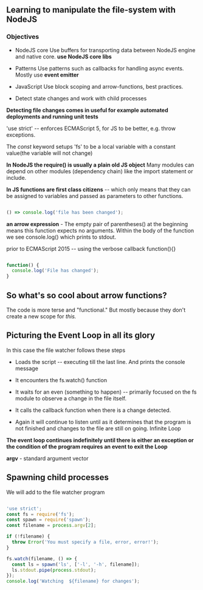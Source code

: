 ## Learning to manipulate the file-system with NodeJS

### Objectives

  * NodeJS core
      Use buffers for transporting data between NodeJS engine
      and native core. **use NodeJS core libs**

  * Patterns
    Use patterns such as callbacks for handling async events.
    Mostly use **event emitter**

  * JavaScript
    Use block scoping and arrow-functions, best practices.

  * Detect state changes and work with child processes

**Detecting file changes comes in useful for example automated deployments
and running unit tests**

'use strict' -- enforces ECMAScript 5, for JS to be better, e.g. throw exceptions.

The *const* keyword setups 'fs' to be a local variable with a constant value(the variable will not change)

**In NodeJS the require() is usually a plain old JS object** Many modules can depend on other modules (dependency chain) like the import statement or include.

**In JS functions are first class citizens** -- which only means that they can be assigned to variables and passed as parameters to other functions.

```JavaScript

() => console.log('file has been changed');

```
**an arrow expression** - The empty pair of parentheses() at the beginning means this function expects no arguments. Within the body of the function we see console.log() which prints to stdout.

prior to ECMAScript 2015 -- using the verbose callback function(){}

```JavaScript

function() {
  console.log('File has changed');
}

```

## So what's so cool about arrow functions?

The code is more terse and "functional." But mostly because they don't create a new scope for *this.*

## Picturing the Event Loop in all its glory

In this case the file watcher follows these steps

  * Loads the script -- executing till the last line. And prints the console message

  * It encounters the fs.watch() function

  * It waits for an even (something to happen) -- primarily focused on the fs module
  to observe a change in the file itself.

  * It calls the callback function when there is a change detected.

  * Again it will continue to listen until as it determines that the program is not finished and changes to the file are still on going. Infinite Loop

**The event loop continues indefinitely until there is either an exception or the condition of the program requires an event to exit the Loop**

**argv** - standard argument vector


## Spawning child processes

We will add to the file watcher program

```JavaScript

'use strict';
const fs = require('fs');
const spawn = require('spawn');
const filename = process.argv[2];

if (!filename) {
  throw Error('You must specify a file, error, error!');
}

fs.watch(filename, () => {
  const ls = spawn('ls', ['-l', '-h', filename]);
  ls.stdout.pipe(process.stdout);
});
console.log('Watching  ${filename} for changes');


```
